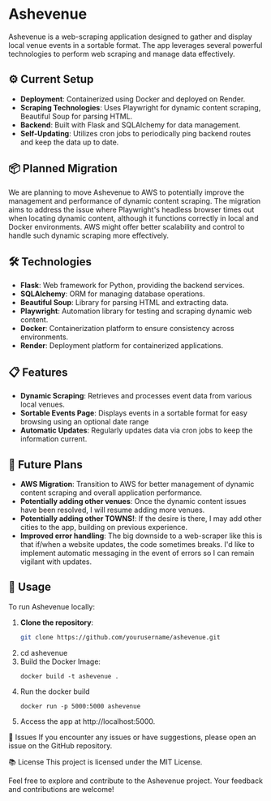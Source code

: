 # Ashevenue

Ashevenue is a web-scraping application designed to gather and display local venue events in a sortable format. 
The app leverages several powerful technologies to perform web scraping and manage data effectively.

## ⚙️ Current Setup

- **Deployment**: Containerized using Docker and deployed on Render.
- **Scraping Technologies**: Uses Playwright for dynamic content scraping, Beautiful Soup for parsing HTML.
- **Backend**: Built with Flask and SQLAlchemy for data management.
- **Self-Updating**: Utilizes cron jobs to periodically ping backend routes and keep the data up to date.

## 📦 Planned Migration

We are planning to move Ashevenue to AWS to potentially improve the management and performance of dynamic content scraping. 
The migration aims to address the issue where Playwright's headless browser times out when locating dynamic content, 
although it functions correctly in local and Docker environments. 
AWS might offer better scalability and control to handle such dynamic scraping more effectively.

## 🛠 Technologies

- **Flask**: Web framework for Python, providing the backend services.
- **SQLAlchemy**: ORM for managing database operations.
- **Beautiful Soup**: Library for parsing HTML and extracting data.
- **Playwright**: Automation library for testing and scraping dynamic web content.
- **Docker**: Containerization platform to ensure consistency across environments.
- **Render**: Deployment platform for containerized applications.

## 📋 Features

- **Dynamic Scraping**: Retrieves and processes event data from various local venues.
- **Sortable Events Page**: Displays events in a sortable format for easy browsing using an optional date range
- **Automatic Updates**: Regularly updates data via cron jobs to keep the information current.

## 📅 Future Plans

- **AWS Migration**: Transition to AWS for better management of dynamic content scraping and overall application performance.
- **Potentially adding other venues**: Once the dynamic content issues have been resolved, I will resume adding more venues.
- **Potentially adding other TOWNS!**: If the desire is there, I may add other cities to the app, building on previous experience.
- **Improved error handling**: The big downside to a web-scraper like this is that if/when a website updates, the code sometimes breaks. I'd like to implement automatic messaging in the event of errors so I can remain vigilant with updates.

## 🚀 Usage

To run Ashevenue locally:

1. **Clone the repository**:
   ```bash
   git clone https://github.com/yourusername/ashevenue.git
2. cd ashevenue
3. Build the Docker Image:
      ```
   docker build -t ashevenue .
4. Run the docker build
   ```
   docker run -p 5000:5000 ashevenue
5. Access the app at http://localhost:5000.

💬 Issues
If you encounter any issues or have suggestions, please open an issue on the GitHub repository.

📚 License
This project is licensed under the MIT License.

Feel free to explore and contribute to the Ashevenue project. Your feedback and contributions are welcome!
